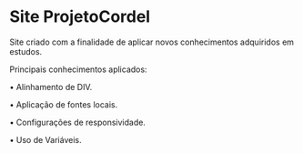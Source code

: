 # Site ProjetoCordel

Site criado com a finalidade de aplicar novos conhecimentos adquiridos em estudos.


Principais conhecimentos aplicados:

• Alinhamento de DIV.

• Aplicação de fontes locais.

• Configurações de responsividade.

• Uso de Variáveis.
